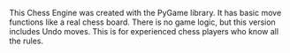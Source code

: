 This Chess Engine was created with the PyGame library. It has basic move functions like a real chess board. There is no game logic, but this version includes Undo moves. This is for experienced chess players who know all the rules. 
